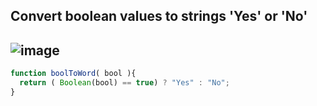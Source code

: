 ## Convert boolean values to strings 'Yes' or 'No'
![image](https://user-images.githubusercontent.com/99033220/180587749-553fe0be-a906-4d2c-847d-9a8ad42a721e.png)
---
```JavaScript
function boolToWord( bool ){
  return ( Boolean(bool) == true) ? "Yes" : "No";
}
```

